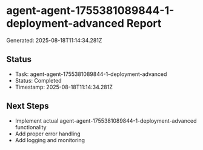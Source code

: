 # agent-agent-1755381089844-1-deployment-advanced Report

Generated: 2025-08-18T11:14:34.281Z

## Status
- Task: agent-agent-1755381089844-1-deployment-advanced
- Status: Completed
- Timestamp: 2025-08-18T11:14:34.281Z

## Next Steps
- Implement actual agent-agent-1755381089844-1-deployment-advanced functionality
- Add proper error handling
- Add logging and monitoring
